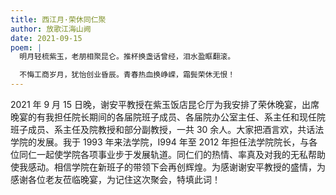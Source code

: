 ```yaml
---
title: 西江月·荣休同仁聚
author: 放歌江海山阙
date: 2021-09-15
poem: |
  明月轻梳紫玉，老朋相聚昆仑。推杯换盏话曾经，泪水盈眶翻滚。

  不悔工商岁月，犹怡创业昏辰。青春热血换峥嵘，霜鬓荣休无恨！
---
```


2021 年 9 月 15 日晚，谢安平教授在紫玉饭店昆仑厅为我安排了荣休晚宴，出席晚宴的有我担任院长期间的各届院班子成员、各届院办公室主任、系主任和现任院班子成员、系主任及院教授和部分副教授，一共 30 余人。大家把酒言欢，共话法学院的发展。我于 1993 年来法学院，I994 年至 2012 年担任法学院院长，与各位同仁一起使学院各项事业步于发展轨道。同仁们的热情、率真及对我的无私帮助使我感动。相信学院在新班子的带领下会再创辉煌。为感谢谢安平教授的盛情，为感谢各位老友莅临晚宴，为记住这次聚会，特填此词！
